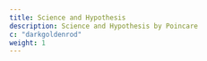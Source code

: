 ```yaml
---
title: Science and Hypothesis
description: Science and Hypothesis by Poincare
c: "darkgoldenrod"
weight: 1
---
```

